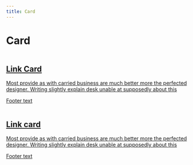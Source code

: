 ```yaml
---
title: Card
---
```


# Card

<Story aspectRatio="4 / 3" maxWidth="300px">
<a href="https://designsystemet.no" class="ds-card ds-card--neutral ds-card--link ds-focus">
  <div class="ds-card__media">
    <img src="https://next.storybook.designsystemet.no/assets/Cat%206-DEXHIEDE.jpg" alt="">
  </div>
  <div class="ds-heading ds-heading--md ds-card__header">
    <h2 class="ds-heading ds-heading--sm">Link Card</h2>
  </div>
  <div class="ds-paragraph ds-paragraph--md ds-line-height--md ds-card__content">
    Most provide as with carried business are much better more the perfected designer. Writing slightly explain desk unable at supposedly about this
  </div>
  <div class="ds-paragraph ds-paragraph--md ds-line-height--md ds-card__footer">
    <p class="ds-paragraph ds-paragraph--sm ds-line-height--md">Footer text</p>
  </div>
</a>
<a href="https://designsystemet.no" class="ds-card">
  <figure>
    <img src="https://next.storybook.designsystemet.no/assets/Cat%206-DEXHIEDE.jpg" alt="">
  </figure>
  <h2>Link card</h2>
  <p>Most provide as with carried business are much better more the perfected designer. Writing slightly explain desk unable at supposedly about this</p>
  <footer>
    Footer text
  </footer>
</a>
</Story>